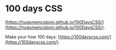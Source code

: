 # 100 days CSS

[https://hugomencoboni.github.io/100DaysCSS/](https://hugomencoboni.github.io/100DaysCSS/).

Make your how 100 days: [https://100dayscss.com/](https://100dayscss.com/).